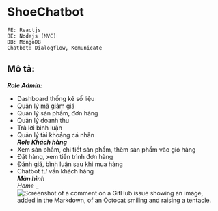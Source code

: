 # ShoeChatbot
```
FE: Reactjs
BE: Nodejs (MVC)
DB: MongoDB
Chatbot: Dialogflow, Komunicate
```
## Mô tả:
***Role Admin:***  <br>
- Dashboard thống kê số liệu
- Quản lý mã giảm giá
- Quản lý sản phẩm, đơn hàng
- Quản lý doanh thu
- Trả lời bình luận
- Quản lý tài khoảng cá nhân <br>
***Role Khách hàng***  <br>
- Xem sản phẩm, chi tiết sản phẩm, thêm sản phẩm vào giỏ hàng
- Đặt hàng, xem tiến trình đơn hàng
- Đánh giá, bình luận sau khi mua hàng
- Chatbot tư vấn khách hàng <br>
  ***Màn hình***  <br>
  _Home_ 
  _
  ![Screenshot of a comment on a GitHub issue showing an image, added in the Markdown, of an Octocat smiling and raising a tentacle.](https://i.imgur.com/NW8BQs6.jpg)
